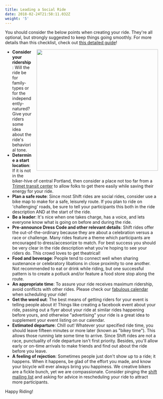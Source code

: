 ```yaml
---
title: Leading a Social Ride
date: 2018-02-24T21:58:11.032Z
weight: '5'
---
```


You should consider the below points when creating your ride.  They're all optional, but strongly suggested to keep things going smoothly.  For more details than this checklist, check out [this detailed guide](/ride-leading-guide.pdf)!

<!-- not sure this is the best way to get the graphic shown here, but seems to work -->

<img style="float: right; margin: 0px 0px 15px 15px;" src="/images/rideleadingcomiccolor.jpg" width="400" />

- **Consider your ridership**: 
Will the ride be for family-types or for the independently-natured? Give your riders some idea about the ride's behaviorial tone.
- **Determine a start location**:
If it is not in the biker-hive of central Portland, then consider a place not too far from a [Trimet transit center](https://trimet.org/transitcenters/) to allow folks to get there easily while saving their energy for your ride.
- **Plan a safe route**: 
Since most Shift rides are social rides, consider use a bike map to make for a safe, leisurely route. If you plan to ride on 'challenging' roads, be sure to tell your participants this both in the ride description AND at the start of the ride.
- **Be a leader**:
It's nice when one takes charge, has a voice, and lets everyone know what is going on before and during the ride.
- **Pre-announce Dress Code and other relevant details**:
Shift rides offer the out-of-the-ordinary because they are about a celebration versus a race or challenge. Many rides feature a theme which participants are encouraged to dress/accesorize to match.  For best success you should be very clear in the ride description what you're hoping to see your riders do.  This crowd loves to get theatrical!
- **Food and beverage**:
People tend to connect well when sharing sustenance or celebratory libations in close proximity to one another. Not recommended to eat or drink while riding, but one successful pattern is to create a potluck and/or feature a food store stop along the route.
- **An appropriate time**:
To assure your ride receives maximum ridership, avoid conflicts with other rides. Please check our [fabulous calendar](http://shiftbikes.org/cal) when scheduling your ride!
- **Get the word out**:
The best means of getting riders for your event is telling people about it!  Things like creating a facebook event about your ride, passing out a flyer about your ride at similar rides happening before yours, and otherwise "advertising" your ride is a great idea to supplement your event listing on our calendar.
- **Estimated departure**:
Chill out! Whatever your specified ride time, you should leave fifteen minutes or more later (known as "bikey time").  This allows those running late some time to arrive. Since Shift rides are not a race,  punctuality of ride departure isn't first priority. Besides, you'll allow early or on-time arrivals to make friends and find out about the ride before you leave.
- **A feeling of rejection**:
Sometimes people just don't show up to a ride; it happens. When it happens, be glad of the effort you made, and know your bicycle will ever always bring you happiness. We creative bikers are a fickle bunch, yet we are compassionate. Consider pinging the [shift mailing list](https://lists.riseup.net/www/info/shift) and asking for advice in rescheduling your ride to attract more participants.

Happy Riding!

